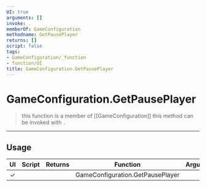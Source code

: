 ```yaml
---
UI: true
arguments: []
invoke: .
memberOf: GameConfiguration
methodname: GetPausePlayer
returns: []
script: false
tags:
- GameConfiguration/_function
- function/UI
title: GameConfiguration.GetPausePlayer
---
```

# GameConfiguration.GetPausePlayer
> this function is a member of [[GameConfiguration]]
> this method can be invoked with `.`
-----
## Usage
|  UI | Script | Returns | Function | Arguments |
|:---:|:------:|-------:|:--------:|:---------|
|✓| ||GameConfiguration.GetPausePlayer||
